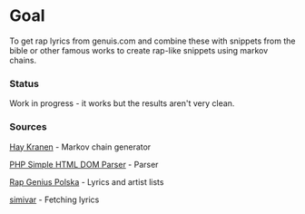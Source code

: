 # Goal
To get rap lyrics from genuis.com and combine these with snippets from the bible or other famous works to create rap-like snippets using markov chains.

### Status
Work in progress - it works but the results aren't very clean.

### Sources

[Hay Kranen](http://www.haykranen.nl/projects/markov/) - Markov chain generator

[PHP Simple HTML DOM Parser](http://simplehtmldom.sourceforge.net/) - Parser

[Rap Genius Polska](https://www.facebook.com/RapGeniusPolska?ref_type=bookmark) - Lyrics and artist lists

[simivar](https://github.com/simivar/RapGenius-PHP) - Fetching lyrics
